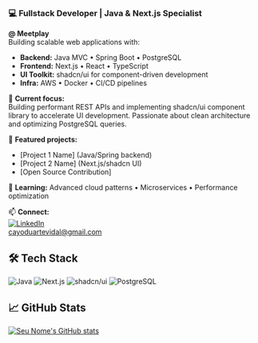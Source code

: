 ### 💻 Fullstack Developer | Java & Next.js Specialist
**@ Meetplay**  
Building scalable web applications with:
- **Backend:** Java MVC • Spring Boot • PostgreSQL
- **Frontend:** Next.js • React • TypeScript
- **UI Toolkit:** shadcn/ui for component-driven development
- **Infra:** AWS • Docker • CI/CD pipelines

🔧 **Current focus:**  
Building performant REST APIs and implementing shadcn/ui component library to accelerate UI development. Passionate about clean architecture and optimizing PostgreSQL queries.

📂 **Featured projects:**  
- [Project 1 Name] (Java/Spring backend)
- [Project 2 Name] (Next.js/shadcn UI)
- [Open Source Contribution]

🌱 **Learning:** Advanced cloud patterns • Microservices • Performance optimization

📫 **Connect:**  
[![LinkedIn](https://img.shields.io/badge/-LinkedIn-blue?style=flat&logo=linkedin)](https://linkedin.com/in/seuperfil)  
cayoduartevidal@gmail.com

## 🛠️ Tech Stack
![Java](https://img.shields.io/badge/Java-ED8B00?style=flat&logo=java)
![Next.js](https://img.shields.io/badge/Next.js-000000?style=flat&logo=nextdotjs)
![shadcn/ui](https://img.shields.io/badge/shadcn/ui-000000?style=flat&logo=react)
![PostgreSQL](https://img.shields.io/badge/PostgreSQL-316192?style=flat&logo=postgresql)

## 📈 GitHub Stats
[![Seu Nome's GitHub stats](https://github-readme-stats.vercel.app/api?username=seuusername&show_icons=true&theme=dark)](https://github.com/seuusername)

